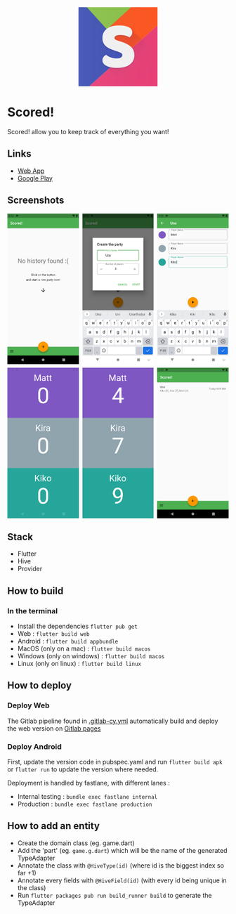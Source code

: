 <div align="center">
	<img src="./web/apple-touch-icon.png"/>
</div>

# Scored!

Scored! allow you to keep track of everything you want!

## Links

-   [Web App](https://scored.gitlab.io)
-   [Google Play](https://play.google.com/store/apps/details?id=be.tteo.scored)

## Screenshots

<div style="display: grid;grid-template-columns: repeat(3, 1fr);grid-template-rows: repeat(2, 1fr);grid-column-gap: 8px;grid-row-gap: 8px;">
    <img alt="Phone - Empty history page" src="./screenshots/phone_01_history.png"/>
    <img alt="Phone - Creating a new party" src="./screenshots/phone_02_create.png" />
    <img alt="Phone - Setting up the new party" src="./screenshots/phone_03_setup.png" />
    <img alt="Phone - New party created" src="./screenshots/phone_04_game.png" />
    <img alt="Phone - Ongoing party, players with scores" src="./screenshots/phone_05_game2.png" />
    <img alt="Phone - History page with the party saved" src="./screenshots/phone_06_history2.png" />
</div>

## Stack

-   Flutter
-   Hive
-   Provider

## How to build

### In the terminal

-   Install the dependencies `flutter pub get`
-   Web : `flutter build web`
-   Android : `flutter build appbundle`
-   MacOS (only on a mac) : `flutter build macos`
-   Windows (only on windows) : `flutter build macos`
-   Linux (only on linux) : `flutter build linux`

## How to deploy

### Deploy Web

The Gitlab pipeline found in [.gitlab-cy.yml](./gitlab-ci.yml) automatically build and deploy the web version on [Gitlab pages](https://scored.gitlab.io)

### Deploy Android

First, update the version code in pubspec.yaml and run `flutter build apk` or `flutter run` to update the version where needed.

Deployment is handled by fastlane, with different lanes :

-   Internal testing : `bundle exec fastlane internal`
-   Production : `bundle exec fastlane production`

## How to add an entity

-   Create the domain class (eg. game.dart)
-   Add the 'part' (eg. `game.g.dart`) which will be the name of the generated TypeAdapter
-   Annotate the class with `@HiveType(id)` (where id is the biggest index so far +1)
-   Annotate every fields with `@HiveField(id)` (with every id being unique in the class)
-   Run `flutter packages pub run build_runner build` to generate the TypeAdapter
